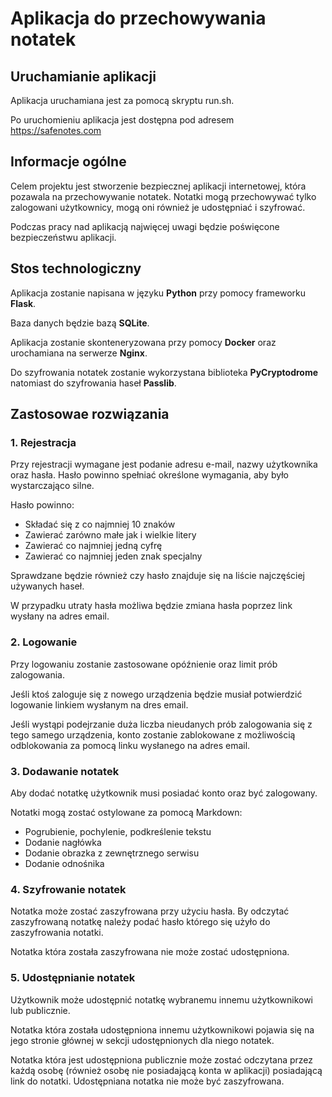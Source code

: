 # Aplikacja do przechowywania notatek

## Uruchamianie aplikacji
Aplikacja uruchamiana jest za pomocą skryptu run.sh.

Po uruchomieniu aplikacja jest dostępna pod adresem https://safenotes.com

## Informacje ogólne
Celem projektu jest stworzenie bezpiecznej aplikacji internetowej, która pozawala na przechowywanie notatek. Notatki mogą przechowywać tylko zalogowani użytkownicy, mogą oni również je udostępniać i szyfrować. 

Podczas pracy nad aplikacją najwięcej uwagi będzie poświęcone bezpieczeństwu aplikacji.

## Stos technologiczny
Aplikacja zostanie napisana w języku **Python** przy pomocy frameworku **Flask**.

Baza danych będzie bazą **SQLite**.

Aplikacja zostanie skonteneryzowana przy pomocy **Docker** oraz urochamiana na serwerze **Nginx**.

Do szyfrowania notatek zostanie wykorzystana biblioteka **PyCryptodrome** natomiast do szyfrowania haseł **Passlib**.


## Zastosowae rozwiązania
### 1.	Rejestracja

Przy rejestracji wymagane jest podanie adresu e-mail, nazwy użytkownika oraz hasła. Hasło powinno spełniać określone wymagania, aby było wystarczająco silne.

Hasło powinno:
- Składać się z co najmniej 10 znaków
-	Zawierać zarówno małe jak i wielkie litery
-	Zawierać co najmniej jedną cyfrę
-	Zawierać co najmniej jeden znak specjalny

Sprawdzane będzie również czy hasło znajduje się na liście najczęściej używanych haseł.

W przypadku utraty hasła możliwa będzie zmiana hasła poprzez link wysłany na adres email.

### 2.	Logowanie

Przy logowaniu zostanie zastosowane opóźnienie oraz limit prób zalogowania. 

Jeśli ktoś zaloguje się z nowego urządzenia będzie musiał potwierdzić logowanie linkiem wysłanym na dres email.

Jeśli wystąpi podejrzanie duża liczba nieudanych prób zalogowania się z tego samego urządzenia, konto zostanie zablokowane z możliwością odblokowania za pomocą linku wysłanego na adres email.

### 3.	Dodawanie notatek

Aby dodać notatkę użytkownik musi posiadać konto oraz być zalogowany. 

Notatki mogą zostać ostylowane za pomocą Markdown:
- Pogrubienie, pochylenie, podkreślenie tekstu
- Dodanie nagłówka
- Dodanie obrazka z zewnętrznego serwisu
- Dodanie odnośnika

### 4.	Szyfrowanie notatek

Notatka może zostać zaszyfrowana przy użyciu hasła. By odczytać zaszyfrowaną notatkę należy podać hasło którego się użyło do zaszyfrowania notatki.

Notatka która została zaszyfrowana nie może zostać udostępniona.

### 5.	Udostępnianie notatek 

Użytkownik może udostępnić notatkę wybranemu innemu użytkownikowi lub publicznie.

Notatka która została udostępniona innemu użytkownikowi pojawia się na jego stronie głównej w sekcji udostępnionych dla niego notatek.

Notatka która jest udostępniona publicznie może zostać odczytana przez każdą osobę (również osobę nie posiadającą konta w aplikacji) posiadającą link do notatki.
Udostępniana notatka nie może być zaszyfrowana.

